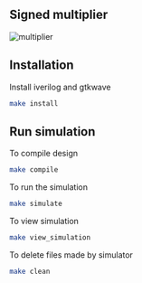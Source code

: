 
## Signed multiplier
![multiplier](/docs/signed_multiplier.jpg) 


## Installation

Install iverilog and gtkwave
```bash
make install
```

## Run simulation
To compile design
```bash
make compile
```

To run the simulation
```bash
make simulate
```

To view simulation
```bash
make view_simulation
```

To delete files made by simulator
```bash
make clean
```

